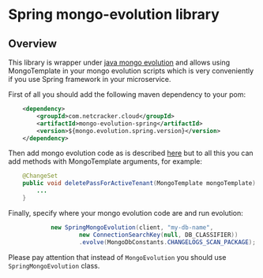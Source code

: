 # Spring mongo-evolution library

## Overview

This library is wrapper under [java mongo evolution](../mongo-evolution-java/README.md) and allows using MongoTemplate in your mongo evolution scripts which 
is very conveniently if you use Spring framework in your microservice.  

First of all you should add the following maven dependency to your pom:

```xml
    <dependency>
        <groupId>com.netcracker.cloud</groupId>
        <artifactId>mongo-evolution-spring</artifactId>
        <version>${mongo.evolution.spring.version}</version>
    </dependency>
``` 

Then add mongo evolution code as is described [here](../mongo-evolution-java/README.md) but to all this you can add 
methods with MongoTemplate arguments, for example: 

```java
    @ChangeSet
    public void deletePassForActiveTenant(MongoTemplate mongoTemplate) {
        ...
    }
```

Finally, specify where your mongo evolution code are and run evolution:

```java
            new SpringMongoEvolution(client, "my-db-name",
                    new ConnectionSearchKey(null, DB_CLASSIFIER))
                    .evolve(MongoDbConstants.CHANGELOGS_SCAN_PACKAGE);
```

Please pay attention that instead of `MongoEvolution` you should use `SpringMongoEvolution` class.  
